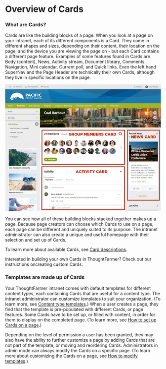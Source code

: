 # Overview of Cards

### What are Cards?

Cards are like the building blocks of a page. When you look at a page on your intranet, each of its different components is a Card. They come in different shapes and sizes, depending on their content, their location on the page, and the device you are viewing the page on - but each Card contains a different page feature. Examples of some features found in Cards are Body \(content\), News, Activity stream, Document library, Comments, Navigation, Mini calendar, Current poll, and Quick links. Even the left hand SuperNav and the Page Header are technically their own Cards, although they live in specific locations on the page.

![](../../../.gitbook/assets/1%20%288%29.jpg)

You can see how all of these building blocks stacked together makes up a page. Because page creators can choose which Cards to use on a page, each page can be different and uniquely suited to its purpose. The intranet administrator can also create a unique and useful homepage with their selection and set up of Cards.  
  
To learn more about available Cards, see [Card descriptions](card-descriptions.md).  
  
Interested in building your own Cards in ThoughtFarmer? Check out our instructions oncreating custom Cards.

### Templates are made up of Cards

Your ThoughtFarmer intranet comes with default templates for different content types, each containing Cards that are useful for a content type. The intranet administrator can customize templates to suit your organization. \(To learn more, see [Content type templates](../content-templates/).\) When a user creates a page, they find that the template is pre-populated with different Cards, or page features. Some Cards have to be set up, or filled with content, in order for them to display on the completed page. \(To learn more, see [How to set up Cards on a page](../../../using-thoughtfarmer/add-pages-and-sections/set-up-cards/).\)  
  
Depending on the level of permission a user has been granted, they may also have the ability to further customize a page by adding Cards that are not part of the template, or moving and reordering Cards. Administrators in admin mode can always modify the Cards on a specific page. \(To learn more about customizing the Cards on a page, see [How to modify templates](../../../using-thoughtfarmer/add-pages-and-sections/modify-templates.md).\)

